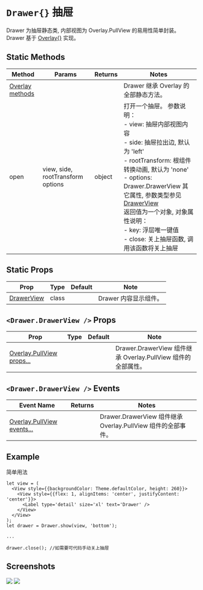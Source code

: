 # `Drawer{}` 抽屉
Drawer 为抽屉静态类, 内部视图为 Overlay.PullView 的易用性简单封装。<br/>Drawer 基于 [Overlay{}](./Overlay.md) 实现。

## Static Methods
| Method | Params | Returns | Notes |
|---|---|---|---|
| [Overlay methods](./Overlay.md) |  |  | Drawer 继承 Overlay 的全部静态方法。
| open | view, side, rootTransform options | object | 打开一个抽屉。 参数说明：<br/>- view: 抽屉内部视图内容<br/>- side: 抽屉拉出边, 默认为 'left'<br/>- rootTransform: 根组件转换动画, 默认为 'none'<br/>- options: Drawer.DrawerView 其它属性, 参数类型参见 [DrawerView](#drawerdrawerview--props)<br/>返回值为一个对象, 对象属性说明：<br>- key: 浮层唯一键值<br/>- close: 关上抽屉函数, 调用该函数将关上抽屉

## Static Props
| Prop | Type | Default | Note |
|---|---|---|---|
| [DrawerView](#drawerdrawerview--props) | class |  | Drawer 内容显示组件。

## `<Drawer.DrawerView />` Props
| Prop | Type | Default | Note |
|---|---|---|---|
| [Overlay.PullView props...](./Overlay.md#overlaypullview--props) |  |  | Drawer.DrawerView 组件继承 Overlay.PullView 组件的全部属性。

## `<Drawer.DrawerView />` Events
| Event Name | Returns | Notes |
|---|---|---|
| [Overlay.PullView events...](./Overlay.md#overlaypullview--props) |  | Drawer.DrawerView 组件继承 Overlay.PullView 组件的全部事件。

## Example
简单用法
```
let view = (
  <View style={{backgroundColor: Theme.defaultColor, height: 260}}>
    <View style={{flex: 1, alignItems: 'center', justifyContent: 'center'}}>
      <Label type='detail' size='xl' text='Drawer' />
    </View>
  </View>
);
let drawer = Drawer.show(view, 'bottom');

...

drawer.close(); //如需要可代码手动关上抽屉
```

## Screenshots
![](https://github.com/rilyu/teaset/blob/master/screenshots/20b-Drawer1.png?raw=true) ![](https://github.com/rilyu/teaset/blob/master/screenshots/20b-Drawer2.png?raw=true)

